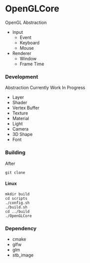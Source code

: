 # OpenGLCore

OpenGL Abstraction
- Input
    - Event
    - Keyboard
    - Mouse
- Renderer
    - Window
    - Frame Time

### Development
Abstraction Currently Work In Progress
- Layer
- Shader
- Vertex Buffer
- Texture
- Material
- Light
- Camera
- 3D Shape
- Font

### Building

After 
```
git clone
```

#### Linux
```
mkdir build
cd scripts
./config.sh
./build.sh
cd ../build
./OpenGLCore
```

### Dependency
- cmake
- glfw
- glm
- stb_image